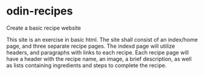 # odin-recipes
Create a basic recipe website

This site is an exercise in basic html. The site shall consist of an index/home page, and three separate recipe pages.
The indexd page will utilize headers, and paragraphs with links to each recipe.
Each recipe page will have a header with the recipe name, an image, a brief description, as well as lists containing ingredients and steps to complete the recipe.
